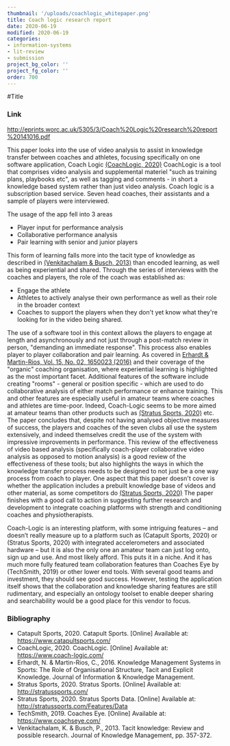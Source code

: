 ```yaml
---
thumbnail: '/uploads/coachlogic_whitepaper.png'
title: Coach logic research report
date: 2020-06-19
modified: 2020-06-19
categories: 
- information-systems
- lit-review
- submission
project_bg_color: ''
project_fg_color: ''
order: 700
---
```

#Title
### Link
http://eprints.worc.ac.uk/5305/3/Coach%20Logic%20research%20report%20141016.pdf

This paper looks into the use of video analysis to assist in knowledge transfer between coaches and athletes, focusing specifically on one software application, Coach Logic [(CoachLogic, 2020)](https://www.coach-logic.com/)
CoachLogic is a tool that comprises video analysis and supplemental materiel "such as training plans, playbooks etc", as well as tagging and comments - in short a knowledge based system rather than just video analysis. Coach logic is a subscription based service.
Seven head coaches, their assistants and a sample of players were interviewed.

The usage of the app fell into 3 areas
- Player input for performance analysis
- Collaborative performance analysis
- Pair learning with senior and junior players

This form of learning falls more into the tacit type of knowledge as described in [(Venkitachalam & Busch, 2013)](https://search-proquest-com.salford.idm.oclc.org/docview/939131495?accountid=8058) than encoded learning, as well as being experiential and shared. 
Through the series of interviews with the coaches and players, the role of the coach was established as:
- Engage the athlete
- Athletes to actively analyse their own performance as well as their role in the broader context
- Coaches to support the players when they don't yet know what they're looking for in the video being shared. 
  
The use of a software tool in this context allows the players to engage at length and asynchronously and not just through a post-match review in person, "demanding an immediate response". This process also enables player to player collaboration and pair learning. As covered in [Erhardt & Martin-Rios, Vol. 15, No. 02, 1650023 (2016)](https://www-worldscientific-com.salford.idm.oclc.org/doi/abs/10.1142/S0219649216500234) and their coverage of the "organic" coaching organisation, where experiential learning is highlighted as the most important facet.
Additional features of the software include creating "rooms" - general or position specific - which are used to do collaborative analysis of either match performance or enhance training. This and other  features are especially useful in amateur teams where coaches and athletes are time-poor. Indeed, Coach-Logic seems to be more aimed at amateur teams than other products such as [(Stratus Sports, 2020)](http://stratussports.com/Features/Data) etc.
The paper concludes that, despite not having analysed objective measures of success, the players and coaches of the seven clubs all use the system extensively, and indeed themselves credit the use of the system with impressive improvements in performance. 
This review of the effectiveness of video based analysis (specifically coach-player collaborative video analysis as opposed to motion analysis) is a good review of the effectiveness of these tools; but also highlights the ways in which the knowledge transfer process needs to be designed to not just be a one way process from coach to player. 
One aspect that this paper doesn't cover is whether the application includes a prebuilt knowledge base of videos and other material, as some competitors do [(Stratus Sports, 2020)](http://stratussports.com/Features/Data)
The paper finishes with a good call to action in suggesting further research and development to integrate coaching platforms with strength and conditioning coaches and physiotherapists.

Coach-Logic is an interesting platform, with some intriguing features – and doesn’t really measure up to a platform such as (Catapult Sports, 2020) or (Stratus Sports, 2020) with integrated accelerometers and associated hardware – but it is also the only one an amateur team can just log onto, sign up and use. And most likely afford. This puts it in a niche. 
And it has much more fully featured team collaboration features than Coaches Eye by (TechSmith, 2019) or other lower end tools. With several good teams and investment, they should see good success. However, testing the application itself shows that the collaboration and knowledge sharing features are still rudimentary, and especially an ontology toolset to enable deeper sharing and searchability would be a good place for this vendor to focus.


### Bibliography
- Catapult Sports, 2020. Catapult Sports. [Online] 
Available at: https://www.catapultsports.com/
- CoachLogic, 2020. CoachLogic. [Online] 
Available at: https://www.coach-logic.com/
- Erhardt, N. & Martin-Rios, C., 2016. Knowledge Management Systems in Sports: The Role of Organisational Structure, Tacit and Explicit Knowledge. Journal of Information & Knowledge Management.
- Stratus Sports, 2020. Stratus Sports. [Online] 
Available at: http://stratussports.com/
- Stratus Sports, 2020. Stratus Sports Data. [Online] 
Available at: http://stratussports.com/Features/Data
- TechSmith, 2019. Coaches Eye. [Online] 
Available at: https://www.coachseye.com/
- Venkitachalam, K. & Busch, P., 2013. Tacit knowledge: Review and possible research. Journal of Knowledge Management, pp. 357-372.

